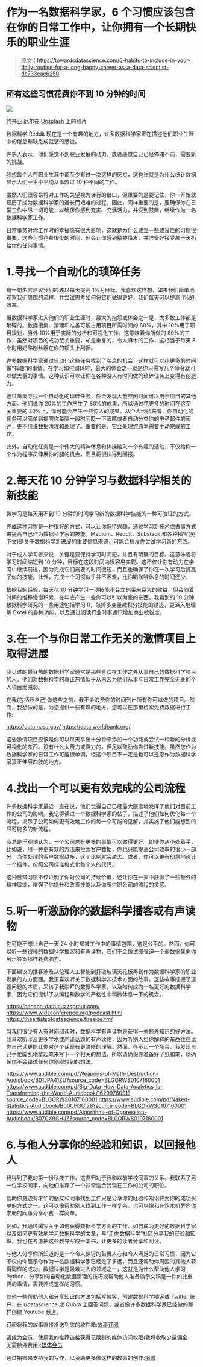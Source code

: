 # 作为一名数据科学家，6 个习惯应该包含在你的日常工作中，让你拥有一个长期快乐的职业生涯

> 原文：<https://towardsdatascience.com/6-habits-to-include-in-your-daily-routine-for-a-long-happy-career-as-a-data-scientist-de733eae6250>

## 所有这些习惯花费你不到 10 分钟的时间

![](img/0fc7eead2d6a84021497ae1c04e9ba87.png)

约书亚·厄尔在 [Unsplash](https://unsplash.com?utm_source=medium&utm_medium=referral) 上的照片

数据科学 Reddit 现在是一个有趣的地方，许多数据科学家正在描述他们职业生涯中的倦怠和缺乏成就感的感觉。

许多人表示，他们感觉不到职业发展的动力，或者感觉自己已经停滞不前，需要新的挑战。

我想每个人在职业生涯中都至少有过一次这样的感觉，这也许就是为什么统计数据显示人们一生中平均从事超过 10 种不同的工作。

虽然人们很容易将对工作的失望视为转行的借口，但重要的是要记住，你一开始就经历了成为数据科学家的漫长而艰难的过程。因此，同样重要的是，要确保你在日常工作中尽一切可能，以确保你感到充实、充满活力，并受到鼓舞，继续作为一名数据科学家工作。

日常事务对你工作时的幸福感有很大影响，这就是为什么建立一些建设性的习惯很重要，这些习惯花费很少的时间，但会让你感到精神焕发，并准备好接受某一天扔给你的任何事情。

# 1.寻找一个自动化的琐碎任务

有一句名言建议我们应该以每天提高 1%为目标。我喜欢这样想，如果我们简单地观察我们周围的流程，并尝试思考如何将它们做得更好，我们每天可以提高 1%的效率。

当数据科学家进入他们的职业生涯时，最大的抱怨或体会之一是，大多数工作都是琐碎的。数据搜集、清理和准备可能占用项目所需时间的 80%，其中 10%用于项目规划，另外 10%用于实际的分析和可视化工作。这意味着你所做的 80%的工作，虽然对项目的成功至关重要，却是重复的，令人麻木的工作，这相当于每天 8 小时用奶酪刨丝器在你的额头上刮擦。

</automated-data-cleaning-with-python-94d44d854423>  

许多数据科学家通过自动化这些任务找到了喘息的机会，这样就可以花更多的时间做“有趣”的事情。在学习如何编码时，最大的体会之一就是你只需写几个命令就可以做大量的事情。这种认识可以让你在各种没人有时间做的琐碎任务上变得有创造力。

通过每天寻找一个自动化的琐碎任务，你会发现大量空闲时间可以用于项目的其他方面。他们说你 20%的工作产生了 80%的成果，所以通过花更多的时间在这至关重要的 20%上，你可能会产生一些惊人的成果。从个人经验来看，你自动化的任务可以简单到提醒你每隔一段时间眨一下眼睛或者自动分类你的电子邮件的闹钟，更不用说数据清理和处理了。重要的是，它会处理您原本需要手动完成的工作。

此外，自动化任务是一个伟大的精神休息和体操融入一个有趣的活动，不仅给你一个作为程序员伸展你的腿的机会，而且将很快得到回报。

# 2.每天花 10 分钟学习与数据科学相关的新技能

</how-microlearning-can-help-you-improve-your-data-science-skills-in-less-than-10-minutes-per-day-6499348228d7>  

微学习是每天用不到 10 分钟的时间学习新的数据科学技能的一种可验证的方式。

养成这种习惯是一种很好的方式，可以让你保持兴趣，通过学习新技术或做事方式来提高自己作为数据科学家的技能。Medium、Reddit、Substack 和各种播客(见下文)是关于数据科学新进展的重要信息来源，可能会启发你尝试学习新的东西。

对于成人学习者来说，关键是要保持学习时间短，并且有明确的目标。这意味着将学习时间缩短到 10 分钟，目标在这段时间内很容易实现。这不仅让你有动力在学习中继续前进，因为完成它们需要的时间很短，而且也确保了你在一次学习后提高了你的技能。此外，完成一个习惯似乎并不困难，比你喝咖啡休息的时间还少。

根据我的经验，每天花 10 分钟学习一项技能不会立刻带来巨大的收益，但会随着时间的推移慢慢积累，在年底产生一些你可以引以为豪的东西。我看到的 10 分钟数据科学研究的一些用途包括学习 R，敲掉多变量微积分技能的锈迹，更深入地理解 Excel 的各种功能，以及通过阅读行业时事通讯增加商业敏锐度。

# 3.在一个与你日常工作无关的激情项目上取得进展

我见过的最狂热的数据科学家通常是那些喜欢在工作之外从事自己的数据科学项目的人。他们对数据科学的真正热情似乎从未因为他们从事与日常工作完全无关的个人项目而减弱。

</the-7-data-science-projects-i-plan-on-completing-in-2021-5f7dd5cda72f>  

在我(包括我自己)做这些之前，我不会浪费你的时间列出所有你可以做的项目。然而，我想做的是，为您提供一些有趣的地方，您可以在那里检索免费数据进行工作:

<https://data.nasa.gov/>  <https://data.worldbank.org/>      

这些激情项目应该是你可以每天拿出十分钟来添加一个功能或尝试一种新的分析或可视化的东西。没有什么太费力或费力的，但足以鼓励你尝试新技能。虽然您作为数据科学家的日常工作可能很单调，但这个项目不一定是也可以是您作为数据科学家真正伸展四肢的地方。

# 4.找出一个可以更有效完成的公司流程

许多数据科学家最近一直在说，他们觉得自己已经最大限度地发挥了他们对目前工作的公司的影响。我记得读过一个数据科学家的帖子，描述了他们如何优化每一个流程，揭示了公司如何更有效地工作的每一个可能的见解，并实施了他们能想到的尽可能多的新流程。

我总是乐观地认为，一个公司总有更多的事情可以做得更好。即使你从小处着手，比如说，用一种更有效的方法来检索客户数据，你也只能提高公司效率的很小一部分，当你处理的客户数据越多，这个比例就会越大。或者，你可以更有创意地设计一个插件，按照公司标准格式化每个人的代码。

这种日常习惯不仅证明了你对公司的持续价值，还让你在一天中获得了一些额外的精神锻炼，增强了你提升和改善技能以及你所供职公司的流程的灵感。

# 5.听一听激励你的数据科学播客或有声读物

你可能不想让自己一天 24 小时都被工作中的事情包围，这是公平的。然而，你可以听一些很棒的数据科学播客和有声读物，它们不会像试图强迫一个弱数据集向你展示答案那样耗费脑力。

下面建议的播客涉及从伦理人工智能到打破玻璃天花板再到作为数据科学家的职业发展的方方面面。我更喜欢听关于数据科学非技术方面的故事，这些故事挖掘了道德问题的本质，采访了我崇拜的数据科学家，以及如何成为一名更好的数据科学家，因为它们提供了从编程和数学的严格性中稍微休息一下的机会。

<https://banana-data.buzzsprout.com/>  <https://www.widsconference.org/podcast.html>  <https://theartistsofdatascience.fireside.fm/>  

当我们很少有人有时间阅读时，数据科学有声读物是获得一些额外知识的好方法。我喜欢听涉及更多学术或严谨话题的有声读物，因为听别人给你解释的东西往往比你自己读更能让你对这个话题有更清晰的理解。然而，在不止一个场合，我发现自己手忙脚乱地拿起笔来写下一个相关的想法，所以请确保你准备好了纸和笔，以确保你不会错过任何你刚刚想到的想法。

<https://www.audible.com/pd/Weapons-of-Math-Destruction-Audiobook/B01JPA41ZU?source_code=BLGORWS0107160001>  <https://www.audible.com/pd/Big-Data-How-Data-Analytics-Is-Transforming-the-World-Audiobook/1629976091?source_code=BLGORWS0107160001>  <https://www.audible.com/pd/Naked-Statistics-Audiobook/B00CH3UI28?source_code=BLGORWS0107160001>  <https://www.audible.com/pd/Algorithms-of-Oppression-Audiobook/B07CX9GHJZ?source_code=BLGORWS0107160001>  

# 6.与他人分享你的经验和知识，以回报他人

我得到了我的第一份科技工作，这要归功于我和以前学校同事的关系。我联系了另一位学校同事，向他们推荐了一个非常适合我现在工作的公司的职位。

帮助你身边有才华的朋友和同事找到工作只是分享你的经验和知识并为你的成功买单的方式之一。这可以像帮助别人找到工作一样复杂，也可以像和在饮水机旁向你求助的同事分享小费一样简单。

例如，我通过撰写关于如何获得数据科学方面的工作、如何成为更好的数据科学家以及如何更有效地学习数据科学的文章，与“走向数据科学”社区分享我的经验和知识。我也在考虑把这些教导写成一本书，让更多的读者分享和阅读。

与他人分享你所知道的是一个令人惊讶的鼓舞人心和令人满足的日常习惯，因为它不仅向你展示你作为一名数据科学家已经走了多远，而且还帮助你周围的其他人获得同样的成功。数据科学是最难进入的领域之一，这就是为什么帮助他人学习 Python、分享如何自动化数据清理的技巧或帮助他人准备演示文稿是一件如此重要的事情，需要养成这样的习惯。

其他一些帮助他人和分享知识的方法包括写博客，创建数据科学播客或 Twitter 账户，在 r/datascience 或 Quora 上回答问题，或者像许多数据科学家已经做的那样创建 Youtube 频道。

订阅将我的故事直接发送到您的收件箱:[故事订阅](https://madison13.medium.com/subscribe)

请成为会员，使用我的推荐链接获得无限制的媒体访问权限(我将收取少量佣金，无需额外费用):[媒体会员](https://madison13.medium.com/membership)

通过捐赠来支持我的写作，以资助更多像这样的故事的创作:[捐赠](https://ko-fi.com/madisonhunter13)